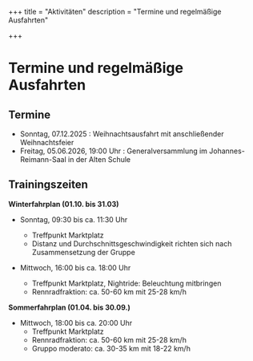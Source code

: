 +++
title = "Aktivitäten"
description = "Termine und regelmäßige Ausfahrten"

+++

# Termine und regelmäßige Ausfahrten

## Termine
- Sonntag, 07.12.2025	: Weihnachtsausfahrt mit anschließender Weihnachtsfeier
- Freitag, 05.06.2026, 19:00 Uhr	: Generalversammlung im Johannes-Reimann-Saal in der Alten Schule

## Trainingszeiten
**Winterfahrplan (01.10. bis 31.03)**

- Sonntag, 09:30 bis ca. 11:30 Uhr
    - Treffpunkt Marktplatz
    - Distanz und Durchschnittsgeschwindigkeit richten sich nach Zusammensetzung der Gruppe

- Mittwoch, 16:00 bis ca. 18:00 Uhr
    - Treffpunkt Marktplatz, Nightride: Beleuchtung mitbringen
    - Rennradfraktion: ca. 50-60 km mit 25-28 km/h

**Sommerfahrplan (01.04. bis 30.09.)**

- Mittwoch, 18:00 bis ca. 20:00 Uhr
    - Treffpunkt Marktplatz
    - Rennradfraktion: ca. 50-60 km mit 25-28 km/h
    - Gruppo moderato: ca. 30-35 km mit 18-22 km/h
